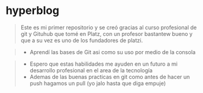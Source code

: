 # hyperblog
>Este es mi primer repositorio y se cre&oacute; gracias al curso profesional de git y Gituhub que tom&eacute; en Platz, con un profesor bastantew bueno y que a su vez es uno de los fundadores de platzi.

>- Aprend&iacute; las bases de Git asi como su uso por medio de la consola

>-  Espero que estas habilidades me ayuden en un futuro a mi desarrollo profesional en el area de la tecnolog&iacute;a
>- Ademas de las buenas practicas en git como antes de hacer un push hagamos un pull (yo jalo hasta que diga empuje)
